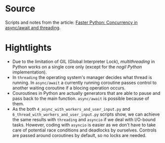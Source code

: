 # Source
Scripts and notes from the article: [Faster Python: Concurrency in async/await and threading](https://blog.jetbrains.com/pycharm/2025/06/concurrency-in-async-await-and-threading/#).

# Hightlights
- Due to the limitation of GIL (Global Interpreter Lock), *multithreading* in Python works on a single core only (except for the *nogil Python* implementation).
- In `threading` the operating system's manager decides what thread is running. In `async/await` a currently running coroutine passes control to another waiting coroutine if a blocing operation occurs.
- Couroutines in Python are actually generators that are able to pause and pass back to the main function. `async/await` is possible because of them.
- As the both `4_async_with_workers_and_user_input.py` and `6_thread_with_workers_and_user_input.py` scripts show, we can achieve the same results with `threading` and `asyncio` if we deal with I/O-bound tasks. However, coding with `asyncio` is easier as we don't have to take care of potential race conditions and deadlocks by ourselves. Controls are passed around coroutines by default, so no locks are needed.
